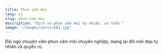 ```yaml
---
title: Phun xăm môi
lang: vi
slug: phun-xam-moi
description: "Dịch vụ phun xăm môi tự nhiên, an toàn."
image: "/images/service01.jpg"
---
```

Đội ngũ chuyên viên phun xăm môi chuyên nghiệp, mang lại đôi môi đẹp tự nhiên và quyến rũ.
